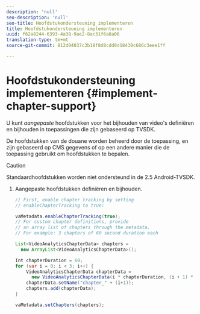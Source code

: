 ```yaml
---
description: 'null'
seo-description: 'null'
seo-title: Hoofdstukondersteuning implementeren
title: Hoofdstukondersteuning implementeren
uuid: f62a8244-6393-4a38-9ae2-8ac31f6a8a06
translation-type: tm+mt
source-git-commit: 812d04037c3b18f8d8cdd0d18430c686c3eee1ff

---
```



# Hoofdstukondersteuning implementeren {#implement-chapter-support}

U kunt *aangepaste* hoofdstukken voor het bijhouden van video&#39;s definiëren en bijhouden in toepassingen die zijn gebaseerd op TVSDK.

De hoofdstukken van de douane worden beheerd door de toepassing, en zijn gebaseerd op CMS gegevens of op een andere manier die de toepassing gebruikt om hoofdstukken te bepalen.

>[!CAUTION]
>
>Standaardhoofdstukken worden niet ondersteund in de 2.5 Android-TVSDK.

1. Aangepaste hoofdstukken definiëren en bijhouden.

   ```java
   // First, enable chapter tracking by setting   
   // enableChapterTracking to true: 
   
   vaMetadata.enableChapterTracking(true); 
   // For custom chapter definitions, provide  
   // an array list of chapters through the metadata. 
   // For example: 3 chapters of 60 second duration each 
   
   List<VideoAnalyticsChapterData> chapters =  
     new ArrayList<VideoAnalyticsChapterData>(); 
   
   Int chapterDuration = 60; 
   for (var i = 0; i < 3; i++) { 
       VideoAnalyticsChapterData chapterData =  
         new VideoAnalyticsChapterData(i * chapterDuration, (i + 1) * chapterDuration);  
       chapterData.setName("chapter_" + (i+1)); 
       chapters.add(chapterData); 
   } 
   
   vaMetadata.setChapters(chapters); 
   ```

